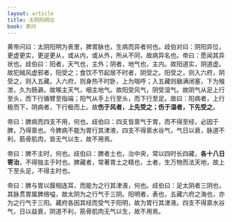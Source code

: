 ```yaml
---
layout: article
title: 太阴阳明论
book: 素问
---
```


黄帝问曰：太阴阳明为表里，脾胃脉也，生病而异者何也。歧伯对曰：阴阳异位，更虚更实，更逆更从，或从内，或从外，所从不同，故病异名也。帝曰：愿闻其异状也。歧伯曰：阳者，天气也，主外；阴者，地气也，主内。故阳道实，阴道虚。故犯贼风虚邪者，阳受之；食饮不节起居不时者，阴受之。阳受之，则入六府，阴受之，则入五藏。入六府，则身热不时卧，上为喘呼；入五藏则䐜满闭塞，下为飱泄，久为肠澼。故喉主天气，咽主地气。故阳受风气，阴受湿气。故阴气从足上行至头，而下行循臂至指端；阳气从手上行至头，而下行至足。故曰：阳病者，上行极而下，阴病者，下行极而上。故**伤于风者，上先受之；伤于湿者，下先受之**。

帝曰：脾病而四支不用，何也。歧伯曰：四支皆禀气于胃，而不得至经，必因于脾，乃得禀也。今脾病不能为胃行其津液，四支不得禀水谷气，气日以衰，脉道不利，筋骨肌肉，皆无气以生，故不用焉。

帝曰：脾不主时，何也。歧伯曰：脾者土也，治中央，常以四时长四藏，**各十八日寄治**，不得独主于时也。脾藏者，常著胃土之精也，土者，生万物而法天地，故上下至头足，不得主时也。

帝曰：脾与胃以膜相连耳，而能为之行其津液，何也。歧伯曰：足太阴者三阴也，其脉贯胃属脾络嗌，故太阴为之行气于三阴。阳明者，表也，五藏六府之海也，亦为之行气于三阳。藏府各因其经而受气于阳明，故为胃行其津液。四支不得禀水谷气，日以益衰，阴道不利，筋骨肌肉无气以生，故不用焉。

